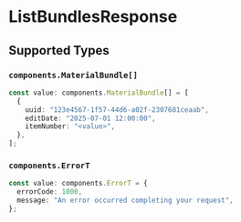 # ListBundlesResponse


## Supported Types

### `components.MaterialBundle[]`

```typescript
const value: components.MaterialBundle[] = [
  {
    uuid: "123e4567-1f57-44d6-a02f-2307681ceaab",
    editDate: "2025-07-01 12:00:00",
    itemNumber: "<value>",
  },
];
```

### `components.ErrorT`

```typescript
const value: components.ErrorT = {
  errorCode: 1000,
  message: "An error occurred completing your request",
};
```

